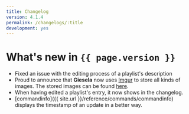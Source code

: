 ```yaml
---
title: Changelog
version: 4.1.4
permalink: /changelogs/:title
development: yes
---
```


# What's new in `{{ page.version }}`
- Fixed an issue with the editing process of a playlist's description
- Proud to announce that **Giesela** now uses [Imgur](http://imgur.com/) to store all kinds of images. The stored images can be found [here](http://giesela.imgur.com/).
- When having edited a playlist's entry, it now shows in the changelog.
- [commandinfo]({{ site.url }}/reference/commands/commandinfo) displays the timestamp of an update in a better way.
